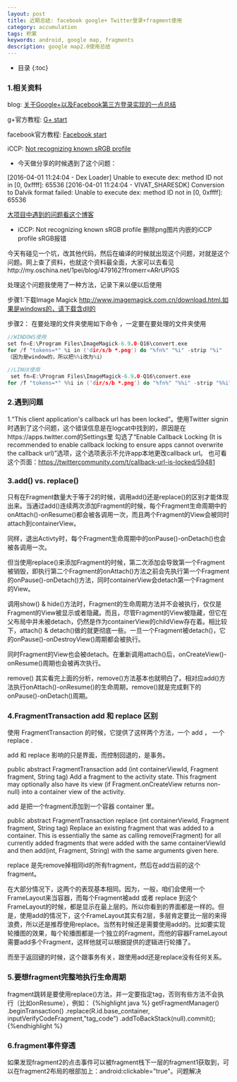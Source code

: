 ```yaml
---
layout: post
title: 近期总结: facebook google+ Twitter登录+fragment使用
category: accumulation
tags: 积累
keywords: android, google map, fragments
description: google map2.0使用总结
---
```


* 目录
{:toc}

### 1.相关资料
blog: [关于Google+以及Facebook第三方登录实现的一点总结](http://www.cnblogs.com/lngg057/p/5020192.html)

g+官方教程: [G+ start](https://developers.google.com/identity/sign-in/android/start)

facebook官方教程: [Facebook start](https://developers.facebook.com/docs/android/getting-started)

iCCP: [Not recognizing known sRGB profile](http://www.bigademo.com/iccp-not-recognizing-known-srgb-profile/)

- 今天做分享的时候遇到了这个问题：

[2016-04-01 11:24:04 - Dex Loader] Unable to execute dex: method ID not in [0, 0xffff]: 65536
[2016-04-01 11:24:04 - VIVAT_SHARESDK] Conversion to Dalvik format failed: Unable to execute dex: method ID not in [0, 0xffff]: 65536

[大项目中遇到的问题看这个博客](http://www.cnblogs.com/yaozhongxiao/p/3521428.html)

- iCCP: Not recognizing known sRGB profile 删除png图片内嵌的iCCP profile sRGB报错

今天有碰见一个坑，改其他代码，然后在编译的时候就出现这个问题，对就是这个问题。网上查了资料，也就这个资料最全面，大家可以去看见http://my.oschina.net/1pei/blog/479162?fromerr=ARrUPlGS

处理这个问题我使用了一种方法，记录下来以便以后使用

步骤1:下载Image Magick http://www.imagemagick.com.cn/download.html.如果是windows的，请下载含dll的

步骤2： 在要处理的文件夹使用如下命令 ，一定要在要处理的文件夹使用

~~~ C++
//WINDOWS使用
set fn=E:\Program Files\ImageMagick-6.9.0-Q16\convert.exe  
for /f "tokens=*" %i in ('dir/s/b *.png') do "%fn%" "%i" -strip "%i"
（因为是window的，所以把%%i改为%i）
~~~

~~~ C++
//LINUX使用
 set fn=E:\Program Files\ImageMagick-6.9.0-Q16\convert.exe  
for /f "tokens=*" %%i in ('dir/s/b *.png') do "%fn%" "%%i" -strip "%%i"
~~~

### 2.遇到问题
1.“This client application's callback url has been locked”。使用Twitter signin时遇到了这个问题，这个错误信息是在logcat中找到的，原因是在https://apps.twitter.com的Settings里
勾选了“Enable Callback Locking (It is recommended to enable callback locking to ensure apps cannot overwrite the callback url)”选项，这个选项表示不允许app本地更改callback url。
也可看这个页面：https://twittercommunity.com/t/callback-url-is-locked/59481

### 3.add() vs. replace()
只有在Fragment数量大于等于2的时候，调用add()还是replace()的区别才能体现出来。当通过add()连续两次添加Fragment的时候，每个Fragment生命周期中的onAttach()-onResume()都会被各调用一次，而且两个Fragment的View会被同时attach到containerView。

同样，退出Activty时，每个Fragment生命周期中的onPause()-onDetach()也会被各调用一次。

但当使用replace()来添加Fragment的时候，第二次添加会导致第一个Fragment被销毁，即执行第二个Fragment的onAttach()方法之前会先执行第一个Fragment的onPause()-onDetach()方法，同时containerView会detach第一个Fragment的View。

调用show() & hide()方法时，Fragment的生命周期方法并不会被执行，仅仅是Fragment的View被显示或者​隐藏。而且，尽管Fragment的View被隐藏，但它在父布局中并未被detach，仍然是作为containerView的childView存在着。相比较下，attach() & detach()做的就更彻底一些。一旦一个Fragment被detach()，它的onPause()-onDestroyView()周期都会被执行。

同时Fragment的View也会被detach。在重新调用attach()后，onCreateView()-onResume()周期也会被再次执行。

remove()
其实看完上面的分析，remove()方法基本也就明白了。相对应add()方法执行onAttach()-onResume()的生命周期，remove()就是完成剩下的onPause()-onDetach()周期。


### 4.FragmentTransaction add 和 replace 区别
使用 FragmentTransaction 的时候，它提供了这样两个方法，一个 add ， 一个 replace .

add 和 replace 影响的只是界面，而控制回退的，是事务。

public abstract FragmentTransaction add (int containerViewId, Fragment fragment, String tag)
Add a fragment to the activity state. This fragment may optionally also have its view (if Fragment.onCreateView returns non-null) into a container view of the activity.

add 是把一个fragment添加到一个容器 container 里。

public abstract FragmentTransaction replace (int containerViewId, Fragment fragment, String tag)
Replace an existing fragment that was added to a container. This is essentially the same as calling remove(Fragment) for all currently added fragments that were added with the same containerViewId and then add(int, Fragment, String) with the same arguments given here.

replace 是先remove掉相同id的所有fragment，然后在add当前的这个fragment。

在大部分情况下，这两个的表现基本相同。因为，一般，咱们会使用一个FrameLayout来当容器，而每个Fragment被add 或者 replace 到这个FrameLayout的时候，都是显示在最上层的。所以你看到的界面都是一样的。但是，使用add的情况下，这个FrameLayout其实有2层，多层肯定要比一层的来得浪费，所以还是推荐使用replace。当然有时候还是需要使用add的。比如要实现轮播图的效果，每个轮播图都是一个独立的Fragment，而他的容器FrameLayout需要add多个Fragment，这样他就可以根据提供的逻辑进行轮播了。

而至于返回键的时候，这个跟事务有关，跟使用add还是replace没有任何关系。

###	5.要想fragment完整地执行生命周期
fragment跳转是要使用replace()方法，并一定要指定tag，否则有些方法不会执行（比如onResume），例如：
{%highlight java %}
getFragmentManager()
 	.beginTransaction()
    .replace(R.id.base_container,
    	 inputVerifyCodeFragment,"tag_code")
    .addToBackStack(null).commit();
{%endhighlight %}

### 6.fragment事件穿透
如果发现fragment2的点击事件可以被fragment栈下一层的fragment1获取到，可以在fragment2布局的根部加上：android:clickable="true"。问题解决
